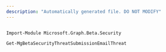 ```yaml
---
description: "Automatically generated file. DO NOT MODIFY"
---
```


```powershellv2

Import-Module Microsoft.Graph.Beta.Security

Get-MgBetaSecurityThreatSubmissionEmailThreat

```